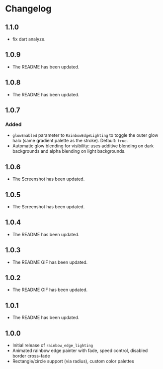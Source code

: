 # Changelog
## 1.1.0
- fix dart analyze.
## 1.0.9
- The README has been updated.
## 1.0.8
- The README has been updated.
## 1.0.7
### Added
- `glowEnabled` parameter to `RainbowEdgeLighting` to toggle the outer glow halo (same gradient palette as the stroke). Default: `true`.
- Automatic glow blending for visibility: uses additive blending on dark backgrounds and alpha blending on light backgrounds.
## 1.0.6
- The Screenshot has been updated.
## 1.0.5
- The Screenshot has been updated.
## 1.0.4
- The README has been updated.
## 1.0.3
- The README GIF has been updated.

## 1.0.2
- The README GIF has been updated.

## 1.0.1
- The README has been updated.

## 1.0.0
- Initial release of `rainbow_edge_lighting`
- Animated rainbow edge painter with fade, speed control, disabled border cross-fade
- Rectangle/circle support (via radius), custom color palettes